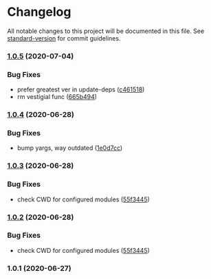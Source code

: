 # Changelog

All notable changes to this project will be documented in this file. See [standard-version](https://github.com/conventional-changelog/standard-version) for commit guidelines.

### [1.0.5](https://github.com/f3rno/serve-markdown-it/compare/v1.0.4...v1.0.5) (2020-07-04)


### Bug Fixes

* prefer greatest ver in update-deps ([c461518](https://github.com/f3rno/serve-markdown-it/commit/c461518511a6300b1fb1a3c2581d543149c6f7da))
* rm vestigial func ([665b494](https://github.com/f3rno/serve-markdown-it/commit/665b49471fdc2f454033640b0c69bd44bbb71d6c))

### [1.0.4](https://github.com/f3rno/serve-markdown-it/compare/v1.0.3...v1.0.4) (2020-06-28)


### Bug Fixes

* bump yargs, way outdated ([1e0d7cc](https://github.com/f3rno/serve-markdown-it/commit/1e0d7ccd9cdd68c71f3ecbbe4230f9c98570d8f9))

### [1.0.3](https://github.com/f3rno/serve-markdown-it/compare/v1.0.1...v1.0.3) (2020-06-28)


### Bug Fixes

* check CWD for configured modules ([55f3445](https://github.com/f3rno/serve-markdown-it/commit/55f3445da4eb0f21ca4e303e8412f9d4250f5729))

### [1.0.2](https://github.com/f3rno/serve-markdown-it/compare/v1.0.1...v1.0.2) (2020-06-28)


### Bug Fixes

* check CWD for configured modules ([55f3445](https://github.com/f3rno/serve-markdown-it/commit/55f3445da4eb0f21ca4e303e8412f9d4250f5729))

### 1.0.1 (2020-06-27)
